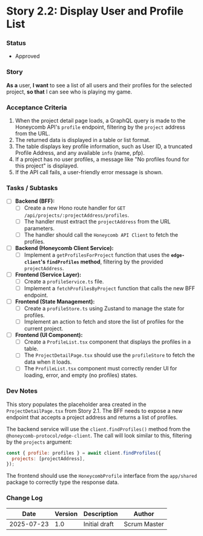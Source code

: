 # Story 2.2: Display User and Profile List

### Status
- Approved

### Story
**As a** user, **I want** to see a list of all users and their profiles for the selected project, **so that** I can see who is playing my game.

### Acceptance Criteria
1. When the project detail page loads, a GraphQL query is made to the Honeycomb API's `profile` endpoint, filtering by the `project` address from the URL.
2. The returned data is displayed in a table or list format.
3. The table displays key profile information, such as User ID, a truncated Profile Address, and any available `info` (name, pfp).
4. If a project has no user profiles, a message like "No profiles found for this project" is displayed.
5. If the API call fails, a user-friendly error message is shown.

### Tasks / Subtasks
- [ ] **Backend (BFF):**
    - [ ] Create a new Hono route handler for `GET /api/projects/:projectAddress/profiles`.
    - [ ] The handler must extract the `projectAddress` from the URL parameters.
    - [ ] The handler should call the `Honeycomb API Client` to fetch the profiles.
- [ ] **Backend (Honeycomb Client Service):**
    - [ ] Implement a `getProfilesForProject` function that uses the **`edge-client`'s `findProfiles` method**, filtering by the provided `projectAddress`.
- [ ] **Frontend (Service Layer):**
    - [ ] Create a `profileService.ts` file.
    - [ ] Implement a `fetchProfilesByProject` function that calls the new BFF endpoint.
- [ ] **Frontend (State Management):**
    - [ ] Create a `profileStore.ts` using Zustand to manage the state for profiles.
    - [ ] Implement an action to fetch and store the list of profiles for the current project.
- [ ] **Frontend (UI Component):**
    - [ ] Create a `ProfileList.tsx` component that displays the profiles in a table.
    - [ ] The `ProjectDetailPage.tsx` should use the `profileStore` to fetch the data when it loads.
    - [ ] The `ProfileList.tsx` component must correctly render UI for loading, error, and empty (no profiles) states.

### Dev Notes
This story populates the placeholder area created in the `ProjectDetailPage.tsx` from Story 2.1. The BFF needs to expose a new endpoint that accepts a project address and returns a list of profiles.

The backend service will use the `client.findProfiles()` method from the `@honeycomb-protocol/edge-client`. The call will look similar to this, filtering by the `projects` argument:

```javascript
const { profile: profiles } = await client.findProfiles({
  projects: [projectAddress],
});
```

The frontend should use the `HoneycombProfile` interface from the `app/shared` package to correctly type the response data.

### Change Log

| Date | Version | Description | Author |
| --- | --- | --- | --- |
| 2025-07-23 | 1.0 | Initial draft | Scrum Master |